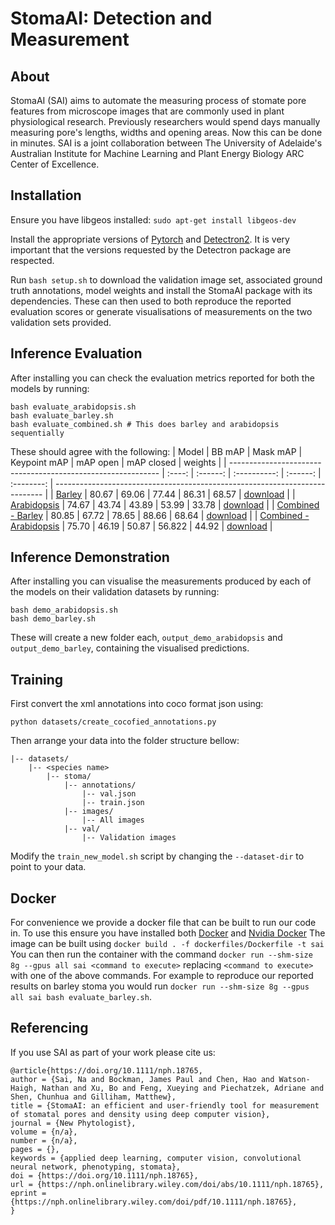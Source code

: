 # StomaAI: Detection and Measurement
## About
StomaAI (SAI) aims to automate the measuring process of stomate pore features from microscope images that are commonly used in plant physiological research. Previously researchers would spend days manually measuring pore's lengths, widths and opening areas. Now this can be done in minutes. SAI is a joint collaboration between The University of Adelaide's Australian Institute for Machine Learning and Plant Energy Biology ARC Center of Excellence.

## Installation
Ensure you have libgeos installed: `sudo apt-get install libgeos-dev`

Install the appropriate versions of [Pytorch](https://pytorch.org/get-started/locally/) and [Detectron2](https://detectron2.readthedocs.io/en/latest/tutorials/install.html).
It is very important that the versions requested by the Detectron package are respected.

Run `bash setup.sh` to download the validation image set, associated ground truth annotations, model weights and install the StomaAI package with its dependencies.
These can then used to both reproduce the reported evaluation scores or generate visualisations of measurements on the two validation sets provided.

## Inference Evaluation
After installing you can check the evaluation metrics reported for both the models by running:
```
bash evaluate_arabidopsis.sh
bash evaluate_barley.sh
bash evaluate_combined.sh # This does barley and arabidopsis sequentially
```
These should agree with the following:
| Model                                                        | BB mAP | Mask mAP | Keypoint mAP | mAP open | mAP closed | weights                                                                     |
| ------------------------------------------------------------ | :----: | :------: | :----------: | :------: | :--------: | --------------------------------------------------------------------------- |
| [Barley](configs/mask_rcnn_barley.yaml)                      | 80.67  |  69.06   |    77.44     |  86.31   |   68.57    | [download](https://cloudstor.aarnet.edu.au/plus/s/KWFjWBLlE18n9M9/download) |
| [Arabidopsis](configs/mask_rcnn_arabidopsis.yaml)            | 74.67  |  43.74   |    43.89     |  53.99   |   33.78    | [download](https://cloudstor.aarnet.edu.au/plus/s/iLB4PwuKqjbdSWg/download) |
| [Combined - Barley](configs/mask_rcnn_barley.yaml)           | 80.85  |  67.72   |    78.65     |  88.66   |   68.64    | [download](https://cloudstor.aarnet.edu.au/plus/s/EQMljoS9YLvpHtS/download) |
| [Combined - Arabidopsis](configs/mask_rcnn_arabidopsis.yaml) | 75.70  |  46.19   |    50.87     |  56.822  |   44.92    | [download](https://cloudstor.aarnet.edu.au/plus/s/EQMljoS9YLvpHtS/download) |

## Inference Demonstration
After installing you can visualise the measurements produced by each of the models on their validation datasets by running:
```
bash demo_arabidopsis.sh
bash demo_barley.sh
```
These will create a new folder each, `output_demo_arabidopsis` and `output_demo_barley`, containing the visualised predictions.

## Training
First convert the xml annotations into coco format json using:
```
python datasets/create_cocofied_annotations.py
```
Then arrange your data into the folder structure bellow:
```
|-- datasets/
    |-- <species name>
        |-- stoma/
            |-- annotations/
                |-- val.json
                |-- train.json
            |-- images/
                |-- All images
            |-- val/
                |-- Validation images
```
Modify the `train_new_model.sh` script by changing the `--dataset-dir` to point to your data.

## Docker
For convenience we provide a docker file that can be built to run our code in.
To use this ensure you have installed both [Docker]() and [Nvidia Docker]()
The image can be built using `docker build . -f dockerfiles/Dockerfile -t sai`
You can then run the container with the command `docker run --shm-size 8g --gpus all sai <command to execute>` replacing `<command to execute>` with one of the above commands. For example to reproduce our reported results on barley stoma you would run `docker run --shm-size 8g --gpus all sai bash evaluate_barley.sh`.

## Referencing
If you use SAI as part of your work please cite us:
```
@article{https://doi.org/10.1111/nph.18765,
author = {Sai, Na and Bockman, James Paul and Chen, Hao and Watson-Haigh, Nathan and Xu, Bo and Feng, Xueying and Piechatzek, Adriane and Shen, Chunhua and Gilliham, Matthew},
title = {StomaAI: an efficient and user-friendly tool for measurement of stomatal pores and density using deep computer vision},
journal = {New Phytologist},
volume = {n/a},
number = {n/a},
pages = {},
keywords = {applied deep learning, computer vision, convolutional neural network, phenotyping, stomata},
doi = {https://doi.org/10.1111/nph.18765},
url = {https://nph.onlinelibrary.wiley.com/doi/abs/10.1111/nph.18765},
eprint = {https://nph.onlinelibrary.wiley.com/doi/pdf/10.1111/nph.18765},
}
```
